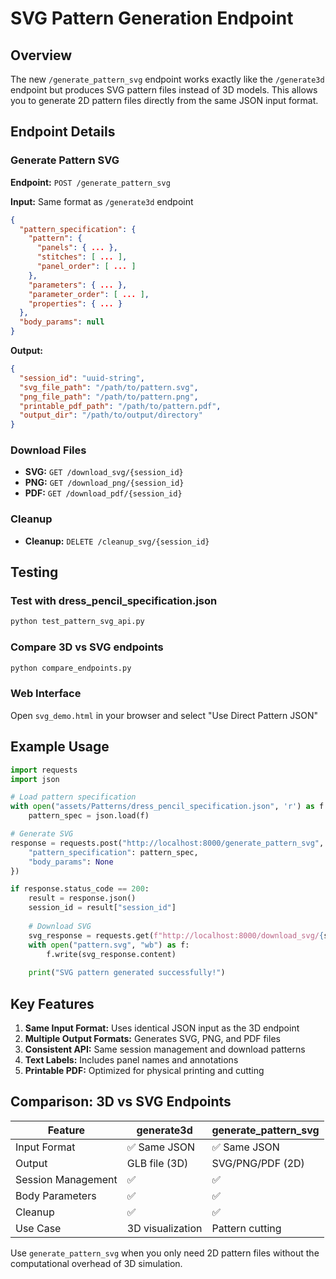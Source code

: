 # SVG Pattern Generation Endpoint

## Overview

The new `/generate_pattern_svg` endpoint works exactly like the `/generate3d` endpoint but produces SVG pattern files instead of 3D models. This allows you to generate 2D pattern files directly from the same JSON input format.

## Endpoint Details

### Generate Pattern SVG
**Endpoint:** `POST /generate_pattern_svg`

**Input:** Same format as `/generate3d` endpoint
```json
{
  "pattern_specification": {
    "pattern": {
      "panels": { ... },
      "stitches": [ ... ],
      "panel_order": [ ... ]
    },
    "parameters": { ... },
    "parameter_order": [ ... ],
    "properties": { ... }
  },
  "body_params": null
}
```

**Output:**
```json
{
  "session_id": "uuid-string",
  "svg_file_path": "/path/to/pattern.svg",
  "png_file_path": "/path/to/pattern.png", 
  "printable_pdf_path": "/path/to/pattern.pdf",
  "output_dir": "/path/to/output/directory"
}
```

### Download Files

- **SVG:** `GET /download_svg/{session_id}`
- **PNG:** `GET /download_png/{session_id}`
- **PDF:** `GET /download_pdf/{session_id}`

### Cleanup

- **Cleanup:** `DELETE /cleanup_svg/{session_id}`

## Testing

### Test with dress_pencil_specification.json
```bash
python test_pattern_svg_api.py
```

### Compare 3D vs SVG endpoints
```bash
python compare_endpoints.py
```

### Web Interface
Open `svg_demo.html` in your browser and select "Use Direct Pattern JSON"

## Example Usage

```python
import requests
import json

# Load pattern specification
with open("assets/Patterns/dress_pencil_specification.json", 'r') as f:
    pattern_spec = json.load(f)

# Generate SVG
response = requests.post("http://localhost:8000/generate_pattern_svg", json={
    "pattern_specification": pattern_spec,
    "body_params": None
})

if response.status_code == 200:
    result = response.json()
    session_id = result["session_id"]
    
    # Download SVG
    svg_response = requests.get(f"http://localhost:8000/download_svg/{session_id}")
    with open("pattern.svg", "wb") as f:
        f.write(svg_response.content)
    
    print("SVG pattern generated successfully!")
```

## Key Features

1. **Same Input Format:** Uses identical JSON input as the 3D endpoint
2. **Multiple Output Formats:** Generates SVG, PNG, and PDF files
3. **Consistent API:** Same session management and download patterns
4. **Text Labels:** Includes panel names and annotations
5. **Printable PDF:** Optimized for physical printing and cutting

## Comparison: 3D vs SVG Endpoints

| Feature | generate3d | generate_pattern_svg |
|---------|------------|---------------------|
| Input Format | ✅ Same JSON | ✅ Same JSON |
| Output | GLB file (3D) | SVG/PNG/PDF (2D) |
| Session Management | ✅ | ✅ |
| Body Parameters | ✅ | ✅ |
| Cleanup | ✅ | ✅ |
| Use Case | 3D visualization | Pattern cutting |

Use `generate_pattern_svg` when you only need 2D pattern files without the computational overhead of 3D simulation.
